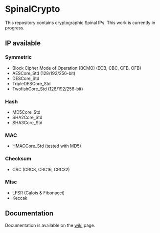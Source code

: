 # SpinalCrypto

This repository contains cryptographic Spinal IPs. This work is currently in progress.  


## IP available


### Symmetric

- Block Cipher Mode of Operation (BCMO) (ECB, CBC, CFB, OFB)
- AESCore_Std (128/192/256-bit)
- DESCore_Std
- TripleDESCore_Std
- TwofishCore_Std (128/192/256-bit)


### Hash

- MD5Core_Std
- SHA2Core_Std
- SHA3Core_Std


### MAC

- HMACCore_Std (tested with MD5)


### Checksum

- CRC (CRC8, CRC16, CRC32)


### Misc

- LFSR (Galois & Fibonacci)
- Keccak



## Documentation

Documentation is available on the [wiki](https://github.com/SpinalHDL/SpinalCrypto/wiki) page. 

